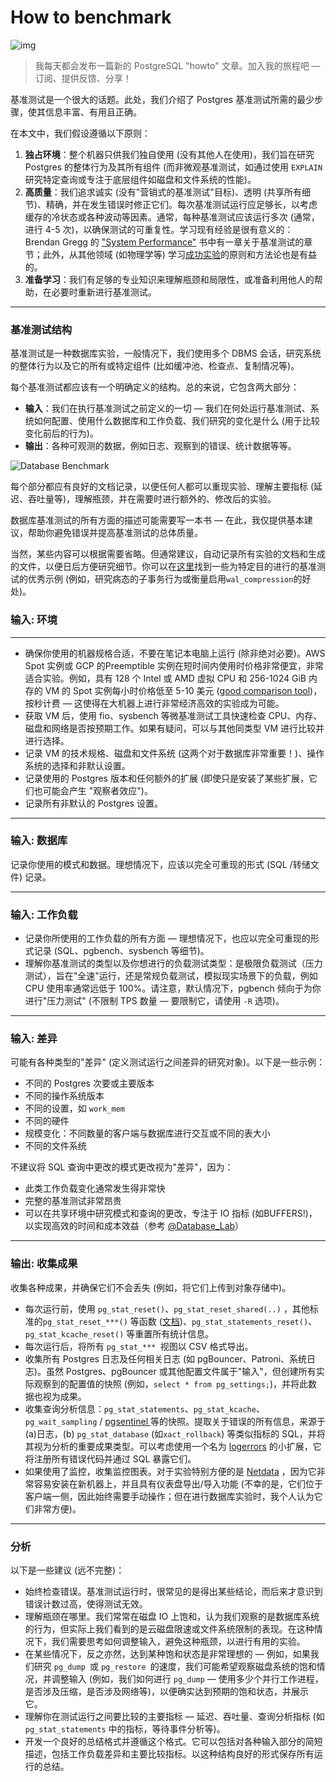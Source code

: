 # How to benchmark

![img](https://gitlab.com/postgres-ai/postgresql-consulting/postgres-howtos/-/raw/main/files/0013_cover_03.png)

> 我每天都会发布一篇新的 PostgreSQL "howto" 文章。加入我的旅程吧 — 订阅、提供反馈、分享！

基准测试是一个很大的话题。此处，我们介绍了 Postgres 基准测试所需的最少步骤，使其信息丰富、有用且正确。

在本文中，我们假设遵循以下原则：

1. **独占环境**：整个机器只供我们独自使用 (没有其他人在使用)，我们旨在研究 Postgres 的整体行为及其所有组件 (而非微观基准测试，如通过使用 `EXPLAIN` 研究特定查询或专注于底层组件如磁盘和文件系统的性能)。
2. **高质量**：我们追求诚实 (没有"营销式的基准测试"目标)、透明 (共享所有细节)、精确，并在发生错误时修正它们。每次基准测试运行应足够长，以考虑缓存的冷状态或各种波动等因素。通常，每种基准测试应该运行多次 (通常，进行 4-5 次)，以确保测试的可重复性。学习现有经验是很有意义的：Brendan Gregg 的 ["System Performance"](https://brendangregg.com/blog/2020-07-15/systems-performance-2nd-edition.html) 书中有一章关于基准测试的章节；此外，从其他领域 (如物理学等) 学习[成功实验](https://en.wikipedia.org/wiki/Experiment)的原则和方法论也是有益的。
3. **准备学习**：我们有足够的专业知识来理解瓶颈和局限性，或准备利用他人的帮助，在必要时重新进行基准测试。

------

### 基准测试结构

基准测试是一种数据库实验，一般情况下，我们使用多个 DBMS 会话，研究系统的整体行为以及它的所有或特定组件 (比如缓冲池、检查点、复制情况等)。

每个基准测试都应该有一个明确定义的结构。总的来说，它包含两大部分：

- **输入**：我们在执行基准测试之前定义的一切 — 我们在何处运行基准测试、系统如何配置、使用什么数据库和工作负载、我们研究的变化是什么 (用于比较变化前后的行为)。
- **输出**：各种可观测的数据，例如日志、观察到的错误、统计数据等等。

![Database Benchmark](https://gitlab.com/postgres-ai/postgresql-consulting/postgres-howtos/-/raw/main/files/0013_db_benchmark.png)

每个部分都应有良好的文档记录，以便任何人都可以重现实验、理解主要指标 (延迟、吞吐量等)，理解瓶颈，并在需要时进行额外的、修改后的实验。

数据库基准测试的所有方面的描述可能需要写一本书 — 在此，我仅提供基本建议，帮助你避免错误并提高基准测试的总体质量。

当然，某些内容可以根据需要省略。但通常建议，自动记录所有实验的文档和生成的文件，以便日后方便研究细节。你可以在[这里](https://gitlab.com/postgres-ai/postgresql-consulting/tests-and-benchmarks/-/issues)找到一些为特定目的进行的基准测试的优秀示例 (例如，研究病态的子事务行为或衡量启用`wal_compression`的好处)。

### 输入: 环境

---

- 确保你使用的机器规格合适，不要在笔记本电脑上运行 (除非绝对必要)。AWS Spot 实例或 GCP 的Preemptible 实例在短时间内使用时价格非常便宜，非常适合实验。例如，具有 128 个 Intel 或 AMD 虚拟 CPU 和 256-1024 GiB 内存的 VM 的 Spot 实例每小时价格低至 5-10 美元 ([good comparison tool](https://instances.vantage.sh))，按秒计费 — 这使得在大机器上进行非常经济高效的实验成为可能。
- 获取 VM 后，使用 fio、sysbench 等微基准测试工具快速检查 CPU、内存、磁盘和网络是否按预期工作。如果有疑问，可以与其他同类型 VM 进行比较并进行选择。
- 记录 VM 的技术规格、磁盘和文件系统 (这两个对于数据库非常重要！)、操作系统的选择和非默认设置。
- 记录使用的 Postgres 版本和任何额外的扩展 (即使只是安装了某些扩展，它们也可能会产生 "观察者效应")。
- 记录所有非默认的 Postgres 设置。

------

### 输入: 数据库

记录你使用的模式和数据。理想情况下，应该以完全可重现的形式 (SQL /转储文件) 记录。

------

### 输入: 工作负载

- 记录你所使用的工作负载的所有方面 — 理想情况下，也应以完全可重现的形式记录 (SQL、pgbench、sysbench 等细节)。
- 理解你基准测试的类型以及你想进行的负载测试类型：是极限负载测试（压力测试），旨在"全速"运行，还是常规负载测试，模拟现实场景下的负载，例如 CPU 使用率通常远低于 100%。请注意，默认情况下，pgbench 倾向于为你进行"压力测试" (不限制 TPS 数量 — 要限制它，请使用 `-R` 选项)。

------

### 输入: 差异

可能有各种类型的"差异" (定义测试运行之间差异的研究对象)。以下是一些示例：

- 不同的 Postgres 次要或主要版本
- 不同的操作系统版本
- 不同的设置，如 `work_mem`
- 不同的硬件
- 规模变化：不同数量的客户端与数据库进行交互或不同的表大小
- 不同的文件系统

不建议将 SQL 查询中更改的模式更改视为"差异"，因为：

- 此类工作负载变化通常发生得非常快
- 完整的基准测试非常昂贵
- 可以在共享环境中研究模式和查询的更改，专注于 IO 指标 (如BUFFERS!)，以实现高效的时间和成本效益（参考 [@Database_Lab](https://twitter.com/Database_Lab)）

------

### 输出: 收集成果

收集各种成果，并确保它们不会丢失 (例如，将它们上传到对象存储中)。

- 每次运行前，使用 `pg_stat_reset()`、`pg_stat_reset_shared(..)` ，其他标准的`pg_stat_reset_***()` 等函数 ([文档](https://postgresql.org/docs/current/monitoring-stats.html))、`pg_stat_statements_reset()`、`pg_stat_kcache_reset()` 等重置所有统计信息。
- 每次运行后，将所有 `pg_stat_*** `视图以 CSV 格式导出。
- 收集所有 Postgres 日志及任何相关日志 (如 pgBouncer、Patroni、系统日志)。虽然 Postgres、pgBouncer 或其他配置文件属于"输入"，但创建所有实际观察到的配置值的快照 (例如，`select * from pg_settings;`)，并将此数据也视为成果。
- 收集查询分析信息：`pg_stat_statements`、`pg_stat_kcache`、`pg_wait_sampling` / [pgsentinel ](https://github.com/pgsentinel/pgsentinel)等的快照。提取关于错误的所有信息，来源于 (a)日志，(b) `pg_stat_database` (如`xact_rollback`) 等类似指标的 SQL，并将其视为分析的重要成果类型。可以考虑使用一个名为 [logerrors](https://github.com/munakoiso/logerrors) 的小扩展，它将注册所有错误代码并通过 SQL 暴露它们。
- 如果使用了监控，收集监控图表。对于实验特别方便的是 [Netdata](https://netdata.cloud) ，因为它非常容易安装在新机器上，并且具有仪表盘导出/导入功能 (不幸的是，它们位于客户端一侧，因此始终需要手动操作；但在进行数据库实验时，我个人认为它们非常方便)。

------

### 分析

以下是一些建议 (远不完整)：

- 始终检查错误。基准测试运行时，很常见的是得出某些结论，而后来才意识到错误计数过高，使得测试无效。
- 理解瓶颈在哪里。我们常常在磁盘 IO 上饱和，认为我们观察的是数据库系统的行为，但实际上我们看到的是云磁盘限速或文件系统限制的表现。在这种情况下，我们需要思考如何调整输入，避免这种瓶颈，以进行有用的实验。
- 在某些情况下，反之亦然，达到某种饱和状态是非常理想的 — 例如，如果我们研究 `pg_dump `或 `pg_restore `的速度，我们可能希望观察磁盘系统的饱和情况，并调整输入 (例如，我们如何进行 `pg_dump` — 使用多少个并行工作进程，是否涉及压缩，是否涉及网络等)，以便确实达到预期的饱和状态，并展示它。
- 理解你在测试运行之间要比较的主要指标 — 延迟、吞吐量、查询分析指标 (如 `pg_stat_statements` 中的指标，等待事件分析等)。
- 开发一个良好的总结格式并遵循这个格式。它可以包括对各种输入部分的简短描述，包括工作负载差异和主要比较指标。以这种结构良好的形式保存所有运行的总结。
